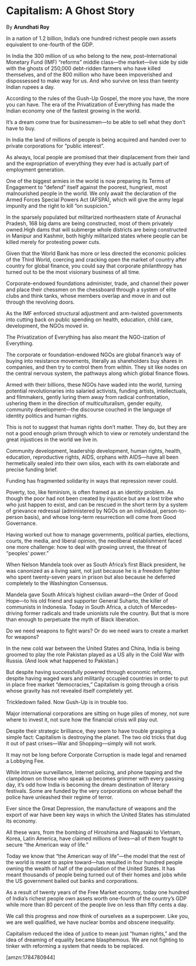 Capitalism: A Ghost Story
=========================

By **Arundhati Roy**

In a nation of 1.2 billion, India’s one hundred richest people own assets
equivalent to one-fourth of the GDP.


In India the 300 million of us who belong to the new, post–International
Monetary Fund (IMF) “reforms” middle class—the market—live side by side with the
ghosts of 250,000 debt-ridden farmers who have killed themselves, and of the 800
million who have been impoverished and dispossessed to make way for us. And who
survive on less than twenty Indian rupees a day.


According to the rules of the Gush-Up Gospel, the more you have, the more you
can have. The era of the Privatization of Everything has made the Indian economy
one of the fastest growing in the world.


It’s a dream come true for businessmen—to be able to sell what they don’t have
to buy.


In India the land of millions of people is being acquired and handed over to
private corporations for “public interest”.


As always, local people are promised that their displacement from their land and
the expropriation of everything they ever had is actually part of employment
generation.


One of the biggest armies in the world is now preparing its Terms of Engagement
to “defend” itself against the poorest, hungriest, most malnourished people in
the world. We only await the declaration of the Armed Forces Special Powers Act
(AFSPA), which will give the army legal impunity and the right to kill “on
suspicion.”


In the sparsely populated but militarized northeastern state of Arunachal
Pradesh, 168 big dams are being constructed, most of them privately owned.High
dams that will submerge whole districts are being constructed in Manipur and
Kashmir, both highly militarized states where people can be killed merely for
protesting power cuts.


Given that the World Bank has more or less directed the economic policies of the
Third World, coercing and cracking open the market of country after country for
global finance, you could say that corporate philanthropy has turned out to be
the most visionary business of all time.


Corporate-endowed foundations administer, trade, and channel their power and
place their chessmen on the chessboard through a system of elite clubs and think
tanks, whose members overlap and move in and out through the revolving doors.


As the IMF enforced structural adjustment and arm-twisted governments into
cutting back on public spending on health, education, child care, development,
the NGOs moved in.


The Privatization of Everything has also meant the NGO-ization of Everything.


The corporate or foundation-endowed NGOs are global finance’s way of buying into
resistance movements, literally as shareholders buy shares in companies, and
then try to control them from within. They sit like nodes on the central nervous
system, the pathways along which global finance flows.


Armed with their billions, these NGOs have waded into the world, turning
potential revolutionaries into salaried activists, funding artists,
intellectuals, and filmmakers, gently luring them away from radical
confrontation, ushering them in the direction of multiculturalism, gender
equity, community development—the discourse couched in the language of identity
politics and human rights.


This is not to suggest that human rights don’t matter. They do, but they are not
a good enough prism through which to view or remotely understand the great
injustices in the world we live in.


Community development, leadership development, human rights, health, education,
reproductive rights, AIDS, orphans with AIDS—have all been hermetically sealed
into their own silos, each with its own elaborate and precise funding brief.


Funding has fragmented solidarity in ways that repression never could.


Poverty, too, like feminism, is often framed as an identity problem. As though
the poor had not been created by injustice but are a lost tribe who who just
happen to exist, and can be rescued in the short term by a system of grievance
redressal (administered by NGOs on an individual, person-to-person basis), and
whose long-term resurrection will come from Good Governance.


Having worked out how to manage governments, political parties, elections,
courts, the media, and liberal opinion, the neoliberal establishment faced one
more challenge: how to deal with growing unrest, the threat of “peoples’ power.”


When Nelson Mandela took over as South Africa’s first Black president, he was
canonized as a living saint, not just because he is a freedom fighter who spent
twenty-seven years in prison but also because he deferred completely to the
Washington Consensus.


Mandela gave South Africa’s highest civilian award—the Order of Good Hope—to his
old friend and supporter General Suharto, the killer of communists in Indonesia.
Today in South Africa, a clutch of Mercedes-driving former radicals and trade
unionists rule the country. But that is more than enough to perpetuate the myth
of Black liberation.


Do we need weapons to fight wars? Or do we need wars to create a market for
weapons?


In the new cold war between the United States and China, India is being groomed
to play the role Pakistan played as a US ally in the Cold War with Russia. (And
look what happened to Pakistan.)


But despite having successfully powered through economic reforms, despite having
waged wars and militarily occupied countries in order to put in place free
market “democracies,” Capitalism is going through a crisis whose gravity has not
revealed itself completely yet.


Trickledown failed. Now Gush-Up is in trouble too.


Major international corporations are sitting on huge piles of money, not sure
where to invest it, not sure how the financial crisis will play out.


Despite their strategic brilliance, they seem to have trouble grasping a simple
fact: Capitalism is destroying the planet. The two old tricks that dug it out of
past crises—War and Shopping—simply will not work.


It may not be long before Corporate Corruption is made legal and renamed a
Lobbying Fee.


While intrusive surveillance, Internet policing, and phone tapping and the
clampdown on those who speak up becomes grimmer with every passing day, it’s odd
how India is becoming the dream destination of literary festivals. Some are
funded by the very corporations on whose behalf the police have unleashed their
regime of terror.


Ever since the Great Depression, the manufacture of weapons and the export of
war have been key ways in which the United States has stimulated its economy.


All these wars, from the bombing of Hiroshima and Nagasaki to Vietnam, Korea,
Latin America, have claimed millions of lives—all of them fought to secure “the
American way of life.”


Today we know that “the American way of life”—the model that the rest of the
world is meant to aspire toward—has resulted in four hundred people owning the
wealth of half of the population of the United States. It has meant thousands of
people being turned out of their homes and jobs while the US government bailed
out banks and corporations.


As a result of twenty years of the Free Market economy, today one hundred of
India’s richest people own assets worth one-fourth of the country’s GDP while
more than 80 percent of the people live on less than fifty cents a day.


We call this progress and now think of ourselves as a superpower. Like you, we
are well qualified, we have nuclear bombs and obscene inequality.


Capitalism reduced the idea of justice to mean just “human rights,” and the idea
of dreaming of equality became blasphemous. We are not fighting to tinker with
reforming a system that needs to be replaced.

[amzn:1784780944]

